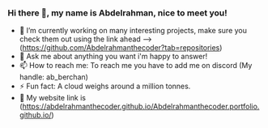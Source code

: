 ### Hi there 👋, my name is Abdelrahman, nice to meet you!

- 🔭 I’m currently working on many interesting projects, make sure you check them out using the link ahead --> (https://github.com/Abdelrahmanthecoder?tab=repositories)
- 💬 Ask me about anything you want i'm happy to answer!
- 📫 How to reach me: To reach me you have to add me on discord (My handle: ab_berchan)
- ⚡ Fun fact: A cloud weighs around a million tonnes.
- 🔗 My website link is (https://abdelrahmanthecoder.github.io/Abdelrahmanthecoder.portfolio.github.io/)
